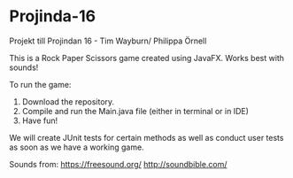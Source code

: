 # Projinda-16
Projekt till Projindan 16 - Tim Wayburn/ Philippa Örnell

This is a Rock Paper Scissors game created using JavaFX. Works best with sounds!

To run the game:

1. Download the repository.
2. Compile and run the Main.java file (either in terminal or in IDE)
3. Have fun!

We will create JUnit tests for certain methods as well as conduct user tests as soon as we have a working game.


Sounds from:
https://freesound.org/
http://soundbible.com/
